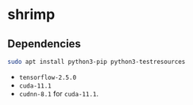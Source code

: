 # shrimp

## Dependencies

```bash
sudo apt install python3-pip python3-testresources
```

- `tensorflow-2.5.0`
- `cuda-11.1`
- `cudnn-8.1` for `cuda-11.1`.